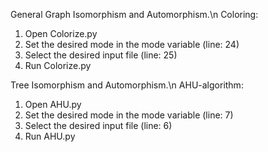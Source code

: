 General Graph Isomorphism and Automorphism.\n
Coloring:
1. Open Colorize.py
2. Set the desired mode in the mode variable (line: 24)
3. Select the desired input file (line: 25)
4. Run Colorize.py


Tree Isomorphism and Automorphism.\n
AHU-algorithm:
1. Open AHU.py
2. Set the desired mode in the mode variable (line: 7)
3. Select the desired input file (line: 6)
4. Run AHU.py